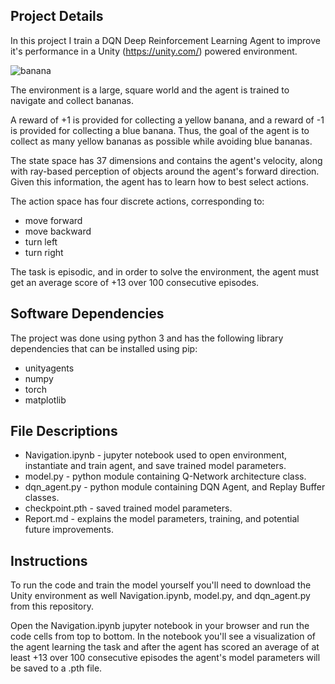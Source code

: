## Project Details

In this project I train a DQN Deep Reinforcement Learning Agent to improve it's performance in a Unity (https://unity.com/) powered environment.

![banana](photos/banana.png)

The environment is a large, square world and the agent is trained to navigate and collect bananas.

A reward of +1 is provided for collecting a yellow banana, and a reward of -1 is provided for collecting a blue banana. Thus, the goal of the agent is to collect as many yellow bananas as possible while avoiding blue bananas.

The state space has 37 dimensions and contains the agent's velocity, along with ray-based perception of objects around the agent's forward direction. Given this information, the agent has to learn how to best select actions.

The action space has four discrete actions, corresponding to:

- move forward
- move backward
- turn left
- turn right

The task is episodic, and in order to solve the environment, the agent must get an average score of +13 over 100 consecutive episodes.

## Software Dependencies

The project was done using python 3 and has the following library dependencies that can be installed using pip:

- unityagents
- numpy
- torch
- matplotlib

## File Descriptions

- Navigation.ipynb - jupyter notebook used to open environment, instantiate and train agent, and save trained model parameters.
- model.py - python module containing Q-Network architecture class.
- dqn_agent.py - python module containing DQN Agent, and Replay Buffer classes.
- checkpoint.pth - saved trained model parameters.
- Report.md - explains the model parameters, training, and potential future improvements.

## Instructions

To run the code and train the model yourself you'll need to download the Unity environment as well Navigation.ipynb, model.py, and dqn_agent.py from this repository.

Open the Navigation.ipynb jupyter notebook in your browser and run the code cells from top to bottom. In the notebook you'll see a visualization of the agent learning the task and after the agent has scored an average of at least +13 over 100 consecutive episodes the agent's model parameters will be saved to a .pth file.
